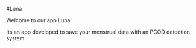 #Luna

Welcome to our app Luna!

Its an app developed to save your menstrual data with an PCOD detection system.
 

